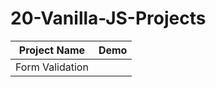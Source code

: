 # 20-Vanilla-JS-Projects

| Project Name | Demo |
|------------------------|------|
| Form Validation        |      |
